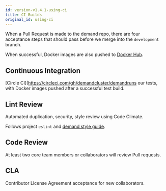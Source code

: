 ```yaml
---
id: version-v1.4.1-using-ci
title: CI Builds
original_id: using-ci
---
```

    
When a Pull Request is made to the demand repo, there are four acceptance steps that should pass before we merge into the `development` branch.

When successful, Docker images are also pushed to [Docker Hub](https://hub.docker.com/u/demandcluster/).

## Continuous Integration

[Circle CI](https://circleci.com/gh/demandcluster/demandruns our tests, with Docker images pushed after a successful test build.

## Lint Review

Automated duplication, security, style review using Code Climate.

Follows project `eslint` and [demand style guide](styleguide.md).

## Code Review

At least two core team members or collaborators will review Pull requests.

## CLA

Contributor License Agreement acceptance for new collaborators.
